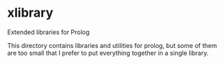 xlibrary
========

Extended libraries for Prolog

This directory contains  libraries and utilities for  prolog, but some
of them are too small that I prefer to put everything together in a
single library.

